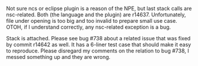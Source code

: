 Not sure ncs or eclipse plugin is a reason of the NPE, but last stack calls are nsc-related. Both (the language and the plugin) are r14637. Unfortunately, file under opening is too big and too invalid to prepare small use case. OTOH, if I understand correctly, any nsc-related exception is a bug.

Stack is attached.
Please see bug #738 about a related issue that was fixed by commit r14642 as well. It has a 6-liner test case that should make it easy to reproduce.
Please disregard my comments on the relation to bug #738, I messed something up and they are wrong.

